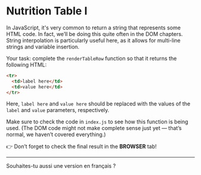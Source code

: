 

# Nutrition Table I

In JavaScript, it's very common to return a string that represents some HTML code. In fact, we’ll be doing this quite often in the DOM chapters. String interpolation is particularly useful here, as it allows for multi-line strings and variable insertion.

Your task: complete the `renderTableRow` function so that it returns the following HTML:

```html
<tr>
  <td>label here</td>
  <td>value here</td>
</tr>
```

Here, `label here` and `value here` should be replaced with the values of the `label` and `value` parameters, respectively.

Make sure to check the code in `index.js` to see how this function is being used. (The DOM code might not make complete sense just yet — that’s normal, we haven’t covered everything.)

👉 Don’t forget to check the final result in the **BROWSER** tab!

---

Souhaites-tu aussi une version en français ?

